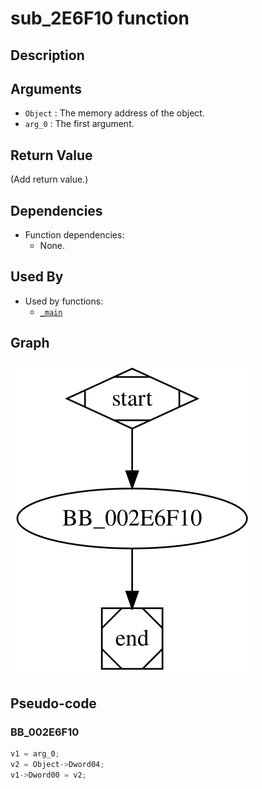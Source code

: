 # sub_2E6F10 function

## Description


## Arguments

* `Object` : The memory address of the object.
* `arg_0` : The first argument.

## Return Value

(Add return value.)

## Dependencies

* Function dependencies:
  * None.

## Used By

* Used by functions:
  * [`_main`](_main.md)

## Graph

![sub_2E6F10 Graph](../svg/sub_2E6F10.svg "sub_2E6F10 Graph")

## Pseudo-code

### BB_002E6F10

```c
v1 = arg_0;
v2 = Object->Dword04;
v1->Dword00 = v2;
```

